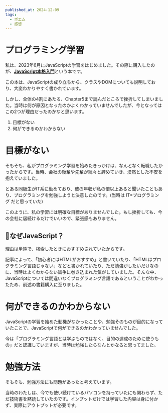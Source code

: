 ```yaml
---
published_at: 2024-12-09
tags:
  - ポエム
  - 感想
---
```

# プログラミング学習

私は、2023年6月にJavaScriptの学習をはじめました。その際に購入したのが、[**JavaScript本格入門**](https://gihyo.jp/book/2023/978-4-297-13288-0)という本です。

この本は、JavaScriptの成り立ちから、クラスやDOMについても説明しており、大変わかりやすく書かれています。

しかし、全体の4割にあたる、Chapter5まで読んだところで挫折してしまいました。当時は何が原因となったのかよくわかっていませんでしたが、今となってはこの2つが理由だったのかなと思います。

1. 目標がない
2. 何ができるのかわからない
    

# 目標がない

そもそも、私がプログラミング学習を始めたきっかけは、なんとなく転職したかったからです。当時、会社の後輩や先輩が続々と辞めていき、漠然とした不安を抱えていました。

とある同級生がIT系に勤めており、彼の年収が私の倍以上あると聞いたこともあり、プログラミングを勉強しようと決意したのです。(当時は IT=プログラミング だと思っていた)

このように、私の学習には明確な目標がありませんでした。もし挫折しても、今の会社に居続けるだけでいいので、緊張感もありません。

## 🤔なぜJavaScript？

理由は単純で、検索したときにおすすめされていたからです。

記事によって、「初心者にはHTMLがおすすめ」と書いていたり、「HTMLはプログラミング言語じゃない」などと書かれていたり、ただ勉強がしたいだけなのに、当時はよくわからない論争に巻き込まれた気がしていました。そんな中、JavaScriptについては間違いなくプログラミング言語であるということがわかったため、前述の書籍購入に至りました。

# 何ができるのかわからない

JavaScriptの学習を始めた動機がなかったことや、勉強そのものが目的になっていたことで、JavaScriptで何ができるのかわかっていませんでした。

今は「プログラミング言語とは学ぶものではなく、目的の達成のために使うもの」だと認識していますが、当時は勉強したらなんとかなると思ってました。

# 勉強方法

そもそも、勉強方法にも問題があったと考えています。

当時のわたしは、今でも使い続けているパソコンを持っていたにも関わらず、ただ技術書を黙読していたのです。インプットだけでは学習した内容は身に付かず、実際にアウトプットが必要です。